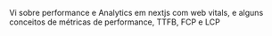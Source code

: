 Vi sobre performance e Analytics em nextjs com web vitals, e alguns conceitos de métricas de performance, TTFB, FCP e LCP
